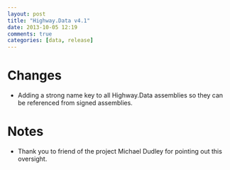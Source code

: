 ```yaml
---
layout: post
title: "Highway.Data v4.1"
date: 2013-10-05 12:19
comments: true
categories: [data, release]
---
```


# Changes

* Adding a strong name key to all Highway.Data assemblies so they can be referenced from signed assemblies.

# Notes

* Thank you to friend of the project Michael Dudley for pointing out this oversight.
